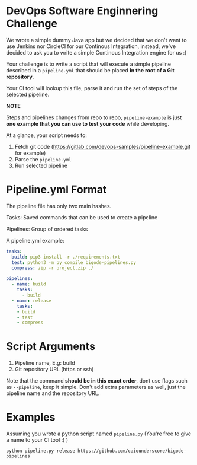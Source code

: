 DevOps Software Enginnering Challenge
======

We wrote a simple dummy Java app but we decided that we don't want to use Jenkins nor CircleCI for our Continous Integration, instead, we've decided to ask you to write a simple Continous Integration engine for us :)

Your challenge is to write a script that will execute a simple pipeline described in a `pipeline.yml` that should be placed **in the root of a Git repository**.

Your CI tool will lookup this file, parse it and run the set of steps of the selected pipeline.

**NOTE**

Steps and pipelines changes from repo to repo, `pipeline-example` is just **one example that you can use to test your code** while developing.

At a glance, your script needs to:

1. Fetch git code (https://gitlab.com/devops-samples/pipeline-example.git for example)
1. Parse the `pipeline.yml`
1. Run selected pipeline

Pipeline.yml Format
======
The pipeline file has only two main hashes.

Tasks: Saved commands that can be used to create a pipeline

Pipelines: Group of ordered tasks


A pipeline.yml example:

```yaml
tasks:
  build: pip3 install -r ./requirements.txt
  test: python3 -m py_compile bigode-pipelines.py
  compress: zip -r project.zip ./

pipelines:
  - name: build
    tasks:
      - build
  - name: release
    tasks:
    - build
    - test
    - compress
```

Script Arguments
======

1. Pipeline name, E.g: build
1. Git repository URL (https or ssh)

Note that the command **should be in this exact order**, dont use flags such as `--pipeline`, keep it simple. Don't add extra parameters as well, just the pipeline name and the repository URL.

Examples
=====
Assuming you wrote a python script named `pipeline.py` (You're free to give a name to your CI tool :) )


```shell
python pipeline.py release https://github.com/caiounderscore/bigode-pipelines
```